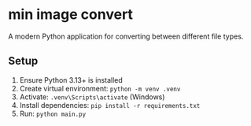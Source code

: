 # min image convert

A modern Python application for converting between different file types.

## Setup

1. Ensure Python 3.13+ is installed
2. Create virtual environment: `python -m venv .venv`
3. Activate: `.venv\Scripts\activate` (Windows)
4. Install dependencies: `pip install -r requirements.txt`
5. Run: `python main.py`
